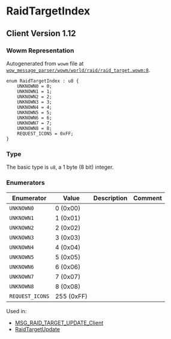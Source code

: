 # RaidTargetIndex

## Client Version 1.12

### Wowm Representation

Autogenerated from `wowm` file at [`wow_message_parser/wowm/world/raid/raid_target.wowm:8`](https://github.com/gtker/wow_messages/tree/main/wow_message_parser/wowm/world/raid/raid_target.wowm#L8).

```rust,ignore
enum RaidTargetIndex : u8 {
    UNKNOWN0 = 0;
    UNKNOWN1 = 1;
    UNKNOWN2 = 2;
    UNKNOWN3 = 3;
    UNKNOWN4 = 4;
    UNKNOWN5 = 5;
    UNKNOWN6 = 6;
    UNKNOWN7 = 7;
    UNKNOWN8 = 8;
    REQUEST_ICONS = 0xFF;
}
```
### Type
The basic type is `u8`, a 1 byte (8 bit) integer.
### Enumerators
| Enumerator | Value  | Description | Comment |
| --------- | -------- | ----------- | ------- |
| `UNKNOWN0` | 0 (0x00) |  |  |
| `UNKNOWN1` | 1 (0x01) |  |  |
| `UNKNOWN2` | 2 (0x02) |  |  |
| `UNKNOWN3` | 3 (0x03) |  |  |
| `UNKNOWN4` | 4 (0x04) |  |  |
| `UNKNOWN5` | 5 (0x05) |  |  |
| `UNKNOWN6` | 6 (0x06) |  |  |
| `UNKNOWN7` | 7 (0x07) |  |  |
| `UNKNOWN8` | 8 (0x08) |  |  |
| `REQUEST_ICONS` | 255 (0xFF) |  |  |

Used in:
* [MSG_RAID_TARGET_UPDATE_Client](msg_raid_target_update_client.md)
* [RaidTargetUpdate](raidtargetupdate.md)
